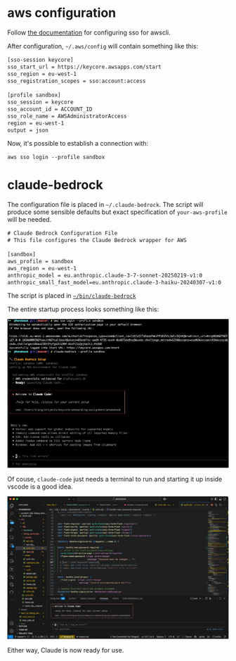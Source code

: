 # aws configuration

Follow [the documentation](https://docs.aws.amazon.com/cli/latest/userguide/cli-configure-sso.html#sso-using-profile) for configuring sso for awscli.

After configuration, `~/.aws/config` will contain something like this:

    [sso-session keycore]
    sso_start_url = https://keycore.awsapps.com/start
    sso_region = eu-west-1
    sso_registration_scopes = sso:account:access

    [profile sandbox]
    sso_session = keycore
    sso_account_id = ACCOUNT_ID
    sso_role_name = AWSAdministratorAccess
    region = eu-west-1
    output = json

Now, it's possible to establish a connection with:

    aws sso login --profile sandbox

# claude-bedrock

The configuration file is placed in `~/.claude-bedrock`. The script will produce some sensible defaults but exact specification of `your-aws-profile` will be needed.

    # Claude Bedrock Configuration File
    # This file configures the Claude Bedrock wrapper for AWS

    [sandbox]
    aws_profile = sandbox
    aws_region = eu-west-1
    anthropic_model = eu.anthropic.claude-3-7-sonnet-20250219-v1:0
    anthropic_small_fast_model=eu.anthropic.claude-3-haiku-20240307-v1:0

The script is placed in [`~/bin/claude-bedrock`](./claude-bedrock)

The entire startup process looks something like this:

![claude bedrock startup process](claude-bedrock.jpg)

Of couse, `claude-code` just needs a terminal to run and starting it up inside vscode is a good idea.

![claude bedrock inside VSCode](./claude-bedrock-vs-code.jpg)

Either way, Claude is now ready for use. 